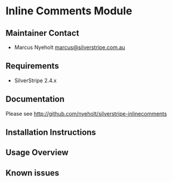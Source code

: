 # Inline Comments Module

## Maintainer Contact

* Marcus Nyeholt <marcus@silverstripe.com.au>

## Requirements

 * SilverStripe 2.4.x

## Documentation

Please see http://github.com/nyeholt/silverstripe-inlinecomments

## Installation Instructions

## Usage Overview

## Known issues
